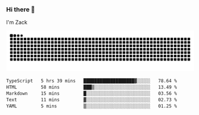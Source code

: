 ### Hi there 👋
I'm Zack

![](https://raw.githubusercontent.com/z4cki/z4cki/refs/heads/output/github-contribution-grid-snake.svg)
<!--START_SECTION:waka-->

```txt
TypeScript   5 hrs 39 mins   ███████████████████▓░░░░░   78.64 %
HTML         58 mins         ███▒░░░░░░░░░░░░░░░░░░░░░   13.49 %
Markdown     15 mins         █░░░░░░░░░░░░░░░░░░░░░░░░   03.56 %
Text         11 mins         ▓░░░░░░░░░░░░░░░░░░░░░░░░   02.73 %
YAML         5 mins          ▒░░░░░░░░░░░░░░░░░░░░░░░░   01.25 %
```

<!--END_SECTION:waka-->
